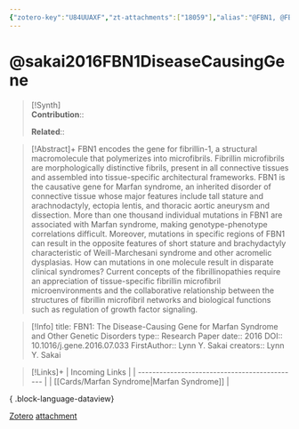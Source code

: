 ```yaml
---
{"zotero-key":"U84UUAXF","zt-attachments":["18059"],"alias":"@FBN1, @FBN1: The Disease-Causing Gene for Marfan Syndrome and Other Genetic Disorders","keywords":[],"FirstAuthor":"[[ Lynn Y. Sakai]]","tags":["source/researchpaper"],"dg-publish":true,"permalink":"/sources/sakai2016-fbn-1-disease-causing-gene/","dgPassFrontmatter":true}
---
```


# @sakai2016FBN1DiseaseCausingGene

>[!Synth]  
>**Contribution**::  
>  
>**Related**:: 
>  

> [!Abstract]+
> FBN1 encodes the gene for fibrillin-1, a structural macromolecule that polymerizes into microfibrils. Fibrillin microfibrils are morphologically distinctive fibrils, present in all connective tissues and assembled into tissue-specific architectural frameworks. FBN1 is the causative gene for Marfan syndrome, an inherited disorder of connective tissue whose major features include tall stature and arachnodactyly, ectopia lentis, and thoracic aortic aneurysm and dissection. More than one thousand individual mutations in FBN1 are associated with Marfan syndrome, making genotype-phenotype correlations difficult. Moreover, mutations in specific regions of FBN1 can result in the opposite features of short stature and brachydactyly characteristic of Weill-Marchesani syndrome and other acromelic dysplasias. How can mutations in one molecule result in disparate clinical syndromes? Current concepts of the fibrillinopathies require an appreciation of tissue-specific fibrillin microfibril microenvironments and the collaborative relationship between the structures of fibrillin microfibril networks and biological functions such as regulation of growth factor signaling.

> [!Info]
> title: FBN1: The Disease-Causing Gene for Marfan Syndrome and Other Genetic Disorders
> type:: Research Paper 
> date:: 2016
> DOI:: 10.1016/j.gene.2016.07.033
> FirstAuthor:: Lynn Y. Sakai
> creators:: Lynn Y. Sakai

> [!Links]+
>  | Incoming Links                                |
> | --------------------------------------------- |
> | [[Cards/Marfan Syndrome\|Marfan Syndrome]] |
> 
{ .block-language-dataview}


[Zotero](zotero://select/library/items/U84UUAXF) [attachment](<file:///Users/nathanmaxwell/Zotero/storage/LNV23SDF/Sakai%20et%20al.%20-%202016%20-%20FBN1%20The%20Disease-Causing%20Gene%20for%20Marfan%20Syndrome%20and%20Other%20Genetic%20Disorders.pdf>)
